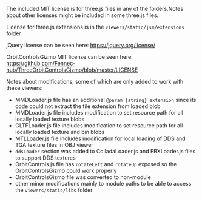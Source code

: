 

The included MIT license is for three.js files in any of the folders.Notes about other licenses might be included in some three.js files.

License for three.js extensions is in the `viewers/static/jsm/extensions` folder

jQuery license can be seen here: https://jquery.org/license/

OrbitControlsGizmo MIT license can be seen here: https://github.com/Fennec-hub/ThreeOrbitControlsGizmo/blob/master/LICENSE

Notes about modifications, some of which are only added to work with these viewers:

 - MMDLoader.js file has an additional `@param {string} extension` since its code could not extract the file extension from loaded blob
 - MMDLoader.js file includes modification to set resource path for all locally loaded texture blobs
 - GLTFLoader.js file includes modification to set resource path for all locally loaded texture and bin blobs
 - MTLLoader.js file includes modification for local loading of DDS and TGA texture files in OBJ viewer
 - `ddsLoader` section was added to ColladaLoader.js and FBXLoader.js files to support DDS textures
 - OrbitControls.js file has `rotateLeft` and `rotateUp` exposed so the OrbitControlsGizmo could work properly
 - OrbitControlsGizmo file was converted to non-module
 - other minor modifications mainly to module paths to be able to access the `viewers/static/libs` folder


